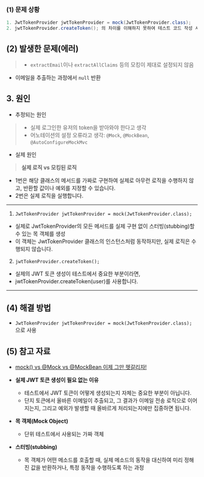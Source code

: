 ### (1) 문제 상황
```java
1. JwtTokenProvider jwtTokenProvider = mock(JwtTokenProvider.class);
2. jwtTokenProvider.createToken(); 의 차이를 이해하지 못하여 테스트 코드 작성 시 시간이 많이 소요되었습니다.
```

## (2) 발생한 문제(에러)
>- `extractEmail`이나 `extractAllClaims` 등의 모킹이 제대로 설정되지 않음
- 이메일을 추출하는 과정에서 `null` 반환


## 3. 원인
- 추정되는 원인
> - 실제 로그인한 유저의 token을 받아와야 한다고 생각
> - 어노테이션의 설정 오류라고 생각: `@Mock`, `@MockBean`, `@AutoConfigureMockMvc`
- 실제 원인
> **실제 로직 vs 모킹된 로직**
  - 1번은 해당 클래스의 메서드를 가짜로 구현하여 실제로 아무런 로직을 수행하지 않고, 반환할 값이나 예외를 지정할 수 있습니다.
  - 2번은 실제 로직을 실행합니다.
---
1. `JwtTokenProvider jwtTokenProvider = mock(JwtTokenProvider.class);`
- 실제로 JwtTokenProvider의 모든 메서드를 실제 구현 없이 스터빙(stubbing)할 수 있는 목 객체를 생성
- 이 객체는 JwtTokenProvider 클래스의 인스턴스처럼 동작하지만, 실제 로직은 수행되지 않습니다.

2. `jwtTokenProvider.createToken();`
  - 실제의 JWT 토큰 생성이 테스트에서 중요한 부분이라면, 
  - jwtTokenProvider.createToken(user)를 사용합니다.
---

## (4) 해결 방법
- `JwtTokenProvider jwtTokenProvider = mock(JwtTokenProvider.class);` 으로 사용

## (5) 참고 자료
- [mock() vs @Mock vs @MockBean 이제 그만 헷갈리자!](https://simgee.tistory.com/58)
- **실제 JWT 토큰 생성이 필요 없는 이유**
  - 테스트에서 JWT 토큰이 어떻게 생성되는지 자체는 중요한 부분이 아닙니다.
  - 단지 토큰에서 올바른 이메일이 추출되고, 그 결과가 이메일 전송 로직으로 이어지는지, 그리고 예외가 발생할 때 올바르게 처리되는지에만 집중하면 됩니다.

- **목 객체(Mock Object)**
  - 단위 테스트에서 사용되는 가짜 객체

- **스터빙(stubbing)**
  - 목 객체가 어떤 메소드를 호출할 때, 실제 메소드의 동작을 대신하여 미리 정해진 값을 반환하거나, 특정 동작을 수행하도록 하는 과정
